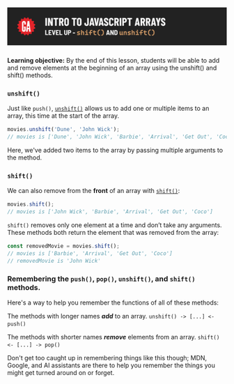 # ![Intro to JavaScript Arrays - Level Up - `shift()` and `unshift()`](./assets/hero-shift-and-unshift.png)

**Learning objective:** By the end of this lesson, students will be able to add and remove elements at the beginning of an array using the unshift() and shift() methods.

### `unshift()`

Just like `push()`, [`unshift()`](https://developer.mozilla.org/en-US/docs/Web/JavaScript/Reference/Global_Objects/Array/unshift) allows us to add one or multiple items to an array, this time at the start of the array.

```js
movies.unshift('Dune', 'John Wick');
// movies is ['Dune', 'John Wick', 'Barbie', 'Arrival', 'Get Out', 'Coco']
```

Here, we've added two items to the array by passing multiple arguments to the method.


### `shift()`

We can also remove from the **front** of an array with [`shift()`](https://developer.mozilla.org/en-US/docs/Web/JavaScript/Reference/Global_Objects/Array/shift):

```js
movies.shift();
// movies is ['John Wick', 'Barbie', 'Arrival', 'Get Out', 'Coco']
```

`shift()` removes only one element at a time and don’t take any arguments. These methods both return the element that was removed from the array:

```js
const removedMovie = movies.shift();
// movies is ['Barbie', 'Arrival', 'Get Out', 'Coco']
// removedMovie is 'John Wick'
```

### Remembering the `push()`, `pop()`, `unshift()`, and `shift()` methods.

Here's a way to help you remember the functions of all of these methods:

The methods with longer names ***add*** to an array.
`unshift() -> [...] <- push()`

The methods with shorter names ***remove*** elements from an array.
`shift() <- [...] -> pop()`

Don't get too caught up in remembering things like this though; MDN, Google, and AI assistants are there to help you remember the things you might get turned around on or forget.
